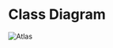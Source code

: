 # Class Diagram


![Atlas](https://github.com/NarenAnandh/Atlas/blob/master/GUI/Class%20Diagram/Class.png)
